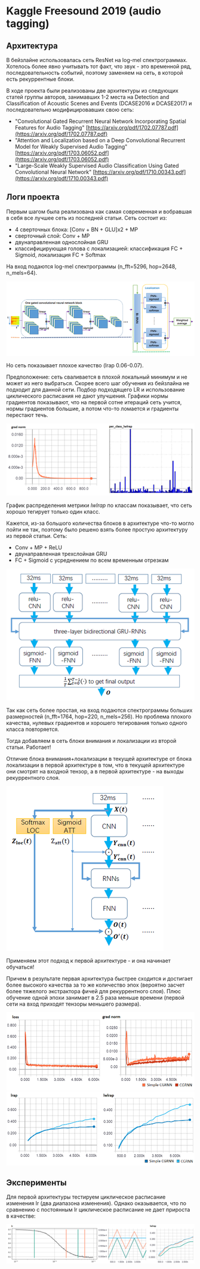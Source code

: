 # Kaggle Freesound 2019 (audio tagging)

## Архитектура
В бейзлайне использовалась сеть ResNet на log-mel спектрограммах. Хотелось более явно учитывать тот факт, что звук - это временной ряд, последовательность событий, поэтому заменяем на сеть, в которой есть рекуррентные блоки.

В ходе проекта были реализованы две архитектуры из следующих статей группы авторов, занимавших 1-2 места на Detection and
Classification of Acoustic Scenes and Events (DCASE2016 и DCASE2017) и последовательно модифицировавших свою сеть:
* "Convolutional Gated Recurrent Neural Network Incorporating Spatial Features for Audio Tagging" [https://arxiv.org/pdf/1702.07787.pdf](https://arxiv.org/pdf/1702.07787.pdf)
* "Attention and Localization based on a Deep Convolutional Recurrent Model for Weakly Supervised Audio Tagging" [https://arxiv.org/pdf/1703.06052.pdf](https://arxiv.org/pdf/1703.06052.pdf)
* "Large-Scale Weakly Supervised Audio Classification Using Gated Convolutional Neural Network" [https://arxiv.org/pdf/1710.00343.pdf](https://arxiv.org/pdf/1710.00343.pdf)

## Логи проекта
Первым шагом была реализована как самая современная и вобравшая в себя все лучшее сеть из последней статьи. Сеть состоит из:
* 4 сверточных блока: [Conv + BN + GLU]x2 + MP
* сверточный слой: Conv + MP
* двунаправленная однослойная GRU
* классифицирующая голова c локализацией: классификация FC + Sigmoid, локализация FC + Softmax  

На вход подаются log-mel спектрограммы (n_fft=5296, hop=2648, n_mels=64).  

![big_cgrnn](https://github.com/mariyashcheg/kaggle-freesound-2019/blob/master/img/big_cgrnn.png)  

Но сеть показывает плохое качество (lrap 0.06-0.07). 

Предположение: сеть сваливается в плохой локальный минимум и не может из него выбраться. Скорее всего шаг обучения из бейзлайна не подходит для данной сети. Подбор подходящего LR и использование циклического расписания не дают улучшения.
Графики нормы градиентов показывают, что на первой сотне итераций сеть учится, нормы градиентов большие, а потом что-то ломается и градиенты перестают течь. 

![gn_hist](https://github.com/mariyashcheg/kaggle-freesound-2019/blob/master/img/gn_hist.png)  

График распределения метрики _lwlrap_ по классам показывает, что сеть хорошо тегирует только один класс.  

Кажется, из-за большого количества блоков в архитектуре что-то могло пойти не так, поэтому было решено взять более простую архитектуру из первой статьи. Сеть:
* Conv + MP + ReLU
* двунаправленная трехслойная GRU
* FC + Sigmoid с усреднением по всем временным отрезкам

![simple_cgrnn](https://github.com/mariyashcheg/kaggle-freesound-2019/blob/master/img/simple_cgrnn.png)

Так как сеть более простая, на вход подаются спектрограммы больших размерностей (n_fft=1764, hop=220, n_mels=256). Но проблема плохого качества, нулевых градиентов и хорошего тегирования только одного класса повторяется.

Тогда добавляем в сеть блоки внимания и локализации из второй статьи. Работает!  

Отличие блока внимания+локализации в текущей архитектуре от блока локализации в первой архитектуре в том, что в текущей архитектуре они смотрят на входной тензор, а в первой архитектуре - на выходы рекуррентного слоя. 

![att](https://github.com/mariyashcheg/kaggle-freesound-2019/blob/master/img/attention.png)

Применяем этот подход к первой архитектуре - и она начинает обучаться!

Причем в результате первая архитектура быстрее сходится и достигает более высокого качества за то же количество эпох (вероятно засчет более тяжелого экстрактора фичей для рекуррентного слоя). Плюс обучение одной эпохи занимает в 2.5 раза меньше времени (первой сети на вход приходят тензоры меньшего размера).

![loss](https://github.com/mariyashcheg/kaggle-freesound-2019/blob/master/img/loss_gradnorm.png)  
![lrap](https://github.com/mariyashcheg/kaggle-freesound-2019/blob/master/img/lrap_lwlrap.png)  

## Эксперименты
Для первой архитектуры тестируем циклическое расписание изменения lr (два диапазона изменения). Однако оказывается, что по сравнению с постоянным lr циклическое расписание не дает прироста в качестве:

![clr_lr](https://github.com/mariyashcheg/kaggle-freesound-2019/blob/master/img/clr_lwlrap.png)
